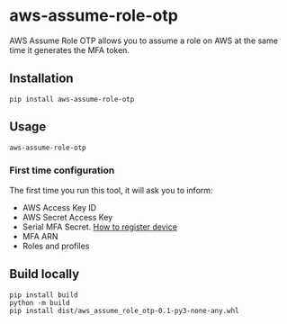 # aws-assume-role-otp

AWS Assume Role OTP allows you to assume a role on AWS at the same time it generates the MFA token.

## Installation

```
pip install aws-assume-role-otp
```

## Usage

```bash
aws-assume-role-otp

```

### First time configuration

The first time you run this tool, it will ask you to inform:

* AWS Access Key ID
* AWS Secret Access Key
* Serial MFA Secret. [How to register device](https://docs.aws.amazon.com/singlesignon/latest/userguide/how-to-register-device.html)
* MFA ARN
* Roles and profiles


## Build locally

```
pip install build
python -m build
pip install dist/aws_assume_role_otp-0.1-py3-none-any.whl
```
